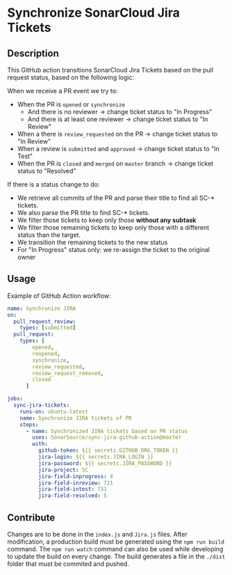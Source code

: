 Synchronize SonarCloud Jira Tickets
===================================

Description
-----------

This GitHub action transitions SonarCloud Jira Tickets based on the pull request status, based on the following logic:

When we receive a PR event we try to:
- When the PR is `opened` or `synchronize`
  - And there is no reviewer -> change ticket status to "In Progress"
  - And there is at least one reviewer -> change ticket status to "In Review"
- When a there is `review_requested` on the PR -> change ticket status to "In Review"
- When a review is `submitted` and `approved` -> change ticket status to "In Test"
- When the PR is `closed` and `merged` on `master` branch -> change ticket status to "Resolved"

If there is a status change to do:
- We retrieve all commits of the PR and parse their title to find all SC-* tickets.
- We also parse the PR title to find SC-* tickets.
- We filter those tickets to keep only those **without any subtask**
- We filter those remaining tickets to keep only those with a different status than the target.
- We transition the remaining tickets to the new status
- For "In Progress" status only: we re-assign the ticket to the original owner


Usage
------

Example of GitHub Action workflow:

```yaml
name: Synchronize JIRA
on:
  pull_request_review:
    types: [submitted]
  pull_request:
    types: [
        opened,
        reopened,
        synchronize,
        review_requested,
        review_request_removed,
        closed
      ]

jobs:
  sync-jira-tickets:
    runs-on: ubuntu-latest
    name: Synchronize JIRA tickets of PR
    steps:
      - name: Synchronized JIRA tickets based on PR status
        uses: SonarSource/sync-jira-github-action@master
        with:
          github-token: ${{ secrets.GITHUB_ORG_TOKEN }}
          jira-login: ${{ secrets.JIRA_LOGIN }}
          jira-password: ${{ secrets.JIRA_PASSWORD }}
          jira-project: SC
          jira-field-inprogress: 4
          jira-field-inreview: 721
          jira-field-intest: 731
          jira-field-resolved: 5

```

Contribute
----------

Changes are to be done in the `index.js` and `Jira.js` files. After modification, a production build must be generated using the `npm run build` command. The `npm run watch` command can also be used while developing to update the build on every change.
The build generates a file in the `./dist` folder that must be commited and pushed.
